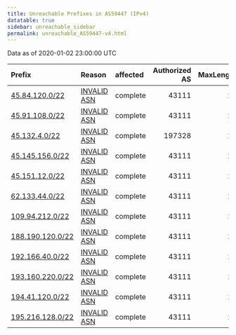 ```yaml
---
title: Unreachable Prefixes in AS59447 (IPv4)
datatable: true
sidebar: unreachable_sidebar
permalink: unreachable_AS59447-v4.html
---
```


Data as of 2020-01-02 23:00:00 UTC


<div class="datatable-begin"></div>

| Prefix                                                     | Reason                                                                                                  | affected   |   Authorized AS |   MaxLength | Anchor                                         |   unreachable /24s |
|:-----------------------------------------------------------|:--------------------------------------------------------------------------------------------------------|:-----------|----------------:|------------:|:-----------------------------------------------|-------------------:|
| [45.84.120.0/22](https://stat.ripe.net/45.84.120.0/22)     | [INVALID ASN](https://rpki-validator.ripe.net/announcement-preview?asn=AS59447&prefix=45.84.120.0/22)   | complete   |           43111 |          22 | [RIPE](unreachable_RIPE_NCC_RPKI_Root-v4.html) |                  4 |
| [45.91.108.0/22](https://stat.ripe.net/45.91.108.0/22)     | [INVALID ASN](https://rpki-validator.ripe.net/announcement-preview?asn=AS59447&prefix=45.91.108.0/22)   | complete   |           43111 |          22 | [RIPE](unreachable_RIPE_NCC_RPKI_Root-v4.html) |                  4 |
| [45.132.4.0/22](https://stat.ripe.net/45.132.4.0/22)       | [INVALID ASN](https://rpki-validator.ripe.net/announcement-preview?asn=AS59447&prefix=45.132.4.0/22)    | complete   |          197328 |          22 | [RIPE](unreachable_RIPE_NCC_RPKI_Root-v4.html) |                  4 |
| [45.145.156.0/22](https://stat.ripe.net/45.145.156.0/22)   | [INVALID ASN](https://rpki-validator.ripe.net/announcement-preview?asn=AS59447&prefix=45.145.156.0/22)  | complete   |           43111 |          22 | [RIPE](unreachable_RIPE_NCC_RPKI_Root-v4.html) |                  4 |
| [45.151.12.0/22](https://stat.ripe.net/45.151.12.0/22)     | [INVALID ASN](https://rpki-validator.ripe.net/announcement-preview?asn=AS59447&prefix=45.151.12.0/22)   | complete   |           43111 |          22 | [RIPE](unreachable_RIPE_NCC_RPKI_Root-v4.html) |                  4 |
| [62.133.44.0/22](https://stat.ripe.net/62.133.44.0/22)     | [INVALID ASN](https://rpki-validator.ripe.net/announcement-preview?asn=AS59447&prefix=62.133.44.0/22)   | complete   |           43111 |          22 | [RIPE](unreachable_RIPE_NCC_RPKI_Root-v4.html) |                  4 |
| [109.94.212.0/22](https://stat.ripe.net/109.94.212.0/22)   | [INVALID ASN](https://rpki-validator.ripe.net/announcement-preview?asn=AS59447&prefix=109.94.212.0/22)  | complete   |           43111 |          22 | [RIPE](unreachable_RIPE_NCC_RPKI_Root-v4.html) |                  4 |
| [188.190.120.0/22](https://stat.ripe.net/188.190.120.0/22) | [INVALID ASN](https://rpki-validator.ripe.net/announcement-preview?asn=AS59447&prefix=188.190.120.0/22) | complete   |           43111 |          22 | [RIPE](unreachable_RIPE_NCC_RPKI_Root-v4.html) |                  4 |
| [192.166.40.0/22](https://stat.ripe.net/192.166.40.0/22)   | [INVALID ASN](https://rpki-validator.ripe.net/announcement-preview?asn=AS59447&prefix=192.166.40.0/22)  | complete   |           43111 |          22 | [RIPE](unreachable_RIPE_NCC_RPKI_Root-v4.html) |                  4 |
| [193.160.220.0/22](https://stat.ripe.net/193.160.220.0/22) | [INVALID ASN](https://rpki-validator.ripe.net/announcement-preview?asn=AS59447&prefix=193.160.220.0/22) | complete   |           43111 |          22 | [RIPE](unreachable_RIPE_NCC_RPKI_Root-v4.html) |                  4 |
| [194.41.120.0/22](https://stat.ripe.net/194.41.120.0/22)   | [INVALID ASN](https://rpki-validator.ripe.net/announcement-preview?asn=AS59447&prefix=194.41.120.0/22)  | complete   |           43111 |          22 | [RIPE](unreachable_RIPE_NCC_RPKI_Root-v4.html) |                  4 |
| [195.216.128.0/22](https://stat.ripe.net/195.216.128.0/22) | [INVALID ASN](https://rpki-validator.ripe.net/announcement-preview?asn=AS59447&prefix=195.216.128.0/22) | complete   |           43111 |          22 | [RIPE](unreachable_RIPE_NCC_RPKI_Root-v4.html) |                  4 |

<div class="datatable-end"></div>